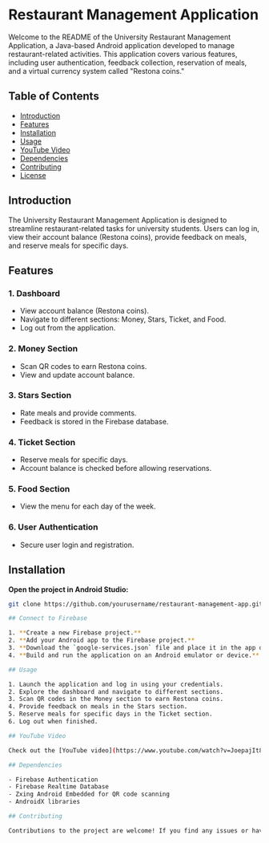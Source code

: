 # Restaurant Management Application

Welcome to the README of the University Restaurant Management Application, a Java-based Android application developed to manage restaurant-related activities. This application covers various features, including user authentication, feedback collection, reservation of meals, and a virtual currency system called "Restona coins."

## Table of Contents

- [Introduction](#introduction)
- [Features](#features)
- [Installation](#installation)
- [Usage](#usage)
- [YouTube Video](#youtube-video)
- [Dependencies](#dependencies)
- [Contributing](#contributing)
- [License](#license)

## Introduction

The University Restaurant Management Application is designed to streamline restaurant-related tasks for university students. Users can log in, view their account balance (Restona coins), provide feedback on meals, and reserve meals for specific days.

## Features

### 1. Dashboard
- View account balance (Restona coins).
- Navigate to different sections: Money, Stars, Ticket, and Food.
- Log out from the application.

### 2. Money Section
- Scan QR codes to earn Restona coins.
- View and update account balance.

### 3. Stars Section
- Rate meals and provide comments.
- Feedback is stored in the Firebase database.

### 4. Ticket Section
- Reserve meals for specific days.
- Account balance is checked before allowing reservations.

### 5. Food Section
- View the menu for each day of the week.

### 6. User Authentication
- Secure user login and registration.

## Installation

**Open the project in Android Studio:**
   ```bash
   git clone https://github.com/yourusername/restaurant-management-app.git

## Connect to Firebase

1. **Create a new Firebase project.**
2. **Add your Android app to the Firebase project.**
3. **Download the `google-services.json` file and place it in the app directory.**
4. **Build and run the application on an Android emulator or device.**

## Usage

1. Launch the application and log in using your credentials.
2. Explore the dashboard and navigate to different sections.
3. Scan QR codes in the Money section to earn Restona coins.
4. Provide feedback on meals in the Stars section.
5. Reserve meals for specific days in the Ticket section.
6. Log out when finished.

## YouTube Video

Check out the [YouTube video](https://www.youtube.com/watch?v=JoepajIt898) demonstrating the features and usage of the application.

## Dependencies

- Firebase Authentication
- Firebase Realtime Database
- Zxing Android Embedded for QR code scanning
- AndroidX libraries

## Contributing

Contributions to the project are welcome! If you find any issues or have enhancements to suggest, please open an issue or create a pull request.
